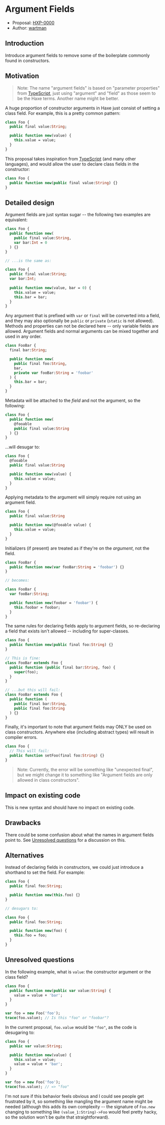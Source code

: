 # Argument Fields

* Proposal: [HXP-0000](0000-argument-fields.md)
* Author: [wartman](https://github.com/wartman)

## Introduction

Introduce argument fields to remove some of the boilerplate commonly found in constructors. 

## Motivation

> Note: The name "argument fields" is based on "parameter properties" from [TypeScript](https://www.typescriptlang.org/docs/handbook/2/classes.html#parameter-properties), just using "argument" and "field" as those seem to be the Haxe terms. Another name might be better. 

A huge proportion of constructor arguments in Haxe just consist of setting a class field. For example, this is a pretty common pattern:

```haxe
class Foo {
  public final value:String;

  public function new(value) {
    this.value = value;
  }
}
```

This proposal takes inspiration from [TypeScript](https://www.typescriptlang.org/docs/handbook/2/classes.html#parameter-properties) (and many other languages), and would allow the user to declare class fields in the constructor:

```haxe
class Foo {
  public function new(public final value:String) {}
}
```

## Detailed design

Argument fields are just syntax sugar -- the following two examples are equivalent:

```haxe
class Foo {
  public function new(
    public final value:String,
    var bar:Int = 0
  ) {}
}

// ...is the same as:

class Foo {
  public final value:String;
  var bar:Int;
  
  public function new(value, bar = 0) {
    this.value = value;
    this.bar = bar;
  }
}
```

Any argument that is prefixed with `var` or `final` will be converted into a field, and they may also optionally be `public` or `private` (`static` is not allowed). Methods and properties can not be declared here -- only variable fields are allowed. Argument fields and normal arguments can be mixed together and used in any order.

```haxe
class FooBar {
  final bar:String;

  public function new(
    public final foo:String,
    bar,
    private var fooBar:String = 'foobar'
  ) {
    this.bar = bar;
  }
}
```

Metadata will be attached to the _field_ and not the argument, so the following:

```haxe
class Foo {
  public function new(
    @fooable
    public final value:String
  ) {}
}
```

...will desugar to:

```haxe
class Foo {
  @fooable
  public final value:String

  public function new(value) {
    this.value = value;
  }
}
```

Applying metadata to the argument will simply require not using an argument field.

```haxe
class Foo {
  public final value:String

  public function new(@fooable value) {
    this.value = value;
  }
}
```

Initializers (if present) are treated as if they're on the _argument_, not the field.

```haxe
class FooBar {
  public function new(var fooBar:String = 'foobar') {}
}

// becomes:

class FooBar {
  var fooBar:String; 

  public function new(foobar = 'foobar') {
    this.foobar = foobar;
  }
}
```

The same rules for declaring fields apply to argument fields, so re-declaring a field that exists isn't allowed -- including for super-classes.

```haxe
class Foo {
  public function new(public final foo:String) {}
}

// This is fine:
class FooBar extends Foo {
  public function (public final bar:String, foo) {
    super(foo);
  }
}

// ...but this will fail:
class FooBar extends Foo {
  public function (
    public final bar:String,
    public final foo:String
  ) {}
}
```

Finally, it's important to note that argument fields may ONLY be used on class constructors. Anywhere else (including abstract types) will result in compiler errors.

```haxe
class Foo {
  // This will fail:
  public function setFoo(final foo:String) {}
}
```

> Note: Currently, the error will be something like "unexpected final", but we might change it to something like "Argument fields are only allowed in class constructors".

## Impact on existing code

This is new syntax and should have no impact on existing code.

## Drawbacks

There could be some confusion about what the names in argument fields point to. See [Unresolved questions](#Unresolved-questions) for a discussion on this.

## Alternatives

Instead of declaring fields in constructors, we could just introduce a shorthand to set the field. For example:

```haxe
class Foo {
  public final foo:String;

  public function new(this.foo) {}
}

// desugars to:

class Foo {
  public final foo:String;

  public function new(foo) {
    this.foo = foo;
  }
}
```

## Unresolved questions

In the following example, what is `value`: the constructor argument or the class field?

```haxe
class Foo {
  public function new(public var value:String) {
    value = value + 'bar';
  }
}

var foo = new Foo('foo');
trace(foo.value); // Is this "foo" or "foobar"?
```

In the current proposal, `foo.value` would be `"foo"`, as the code is desugaring to:

```haxe
class Foo {
  public var value:String;

  public function new(value) {
    this.value = value;
    value = value + 'bar';
  }
}

var foo = new Foo('foo');
trace(foo.value); // => "foo"
```

I'm not sure if this behavior feels obvious and I could see people get frustrated by it, so something like mangling the argument name might be needed (although this adds its own complexity -- the signature of `Foo.new` changing to something like `(value_1:String)->Foo` would feel pretty hacky, so the solution won't be quite that straightforward).

